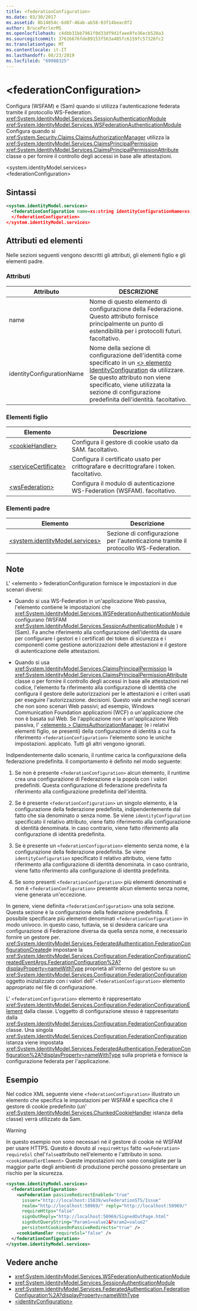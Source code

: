 ```yaml
---
title: <federationConfiguration>
ms.date: 03/30/2017
ms.assetid: 8b14054c-6d07-46ab-ab58-03f14beac0f2
author: BrucePerlerMS
ms.openlocfilehash: c4dbb31bb7961f0d33df9d1faee8fe36ecb520a3
ms.sourcegitcommit: 37616676fde89153f563a485fc6159fc57326fc2
ms.translationtype: MT
ms.contentlocale: it-IT
ms.lasthandoff: 08/23/2019
ms.locfileid: "69988325"
---
```

# <a name="federationconfiguration"></a>\<federationConfiguration>
Configura (WSFAM) e (Sam) quando si utilizza l'autenticazione federata tramite il protocollo WS-Federation. <xref:System.IdentityModel.Services.SessionAuthenticationModule> <xref:System.IdentityModel.Services.WSFederationAuthenticationModule> Configura quando si <xref:System.Security.Claims.ClaimsAuthorizationManager> utilizza la <xref:System.IdentityModel.Services.ClaimsPrincipalPermission> <xref:System.IdentityModel.Services.ClaimsPrincipalPermissionAttribute> classe o per fornire il controllo degli accessi in base alle attestazioni.  
  
 \<system.identityModel.services>  
\<federationConfiguration>  
  
## <a name="syntax"></a>Sintassi  
  
```xml  
<system.identityModel.services>  
  <federationConfiguration name=xs:string identityConfigurationName=xs:string>  
  </federationConfiguration>  
</system.identityModel.services>  
```  
  
## <a name="attributes-and-elements"></a>Attributi ed elementi  
 Nelle sezioni seguenti vengono descritti gli attributi, gli elementi figlio e gli elementi padre.  
  
### <a name="attributes"></a>Attributi  
  
|Attributo|DESCRIZIONE|  
|---------------|-----------------|  
|name|Nome di questo elemento di configurazione della Federazione. Questo attributo fornisce principalmente un punto di estendibilità per i protocolli futuri. facoltativo.|  
|identityConfigurationName|Nome della sezione di configurazione dell'identità come specificato in un [ \<> elemento IdentityConfiguration](identityconfiguration.md) da utilizzare. Se questo attributo non viene specificato, viene utilizzata la sezione di configurazione predefinita dell'identità. facoltativo.|  
  
### <a name="child-elements"></a>Elementi figlio  
  
|Elemento|Descrizione|  
|-------------|-----------------|  
|[\<cookieHandler>](cookiehandler.md)|Configura il gestore di cookie usato da SAM. facoltativo.|  
|[\<serviceCertificate>](servicecertificate.md)|Configura il certificato usato per crittografare e decrittografare i token. facoltativo.|  
|[\<wsFederation>](wsfederation.md)|Configura il modulo di autenticazione WS-Federation (WSFAM). facoltativo.|  
  
### <a name="parent-elements"></a>Elementi padre  
  
|Elemento|Descrizione|  
|-------------|-----------------|  
|[\<system.identityModel.services>](system-identitymodel-services.md)|Sezione di configurazione per l'autenticazione tramite il protocollo WS-Federation.|  
  
## <a name="remarks"></a>Note  
 L' \<elemento > federationConfiguration fornisce le impostazioni in due scenari diversi:  
  
- Quando si usa WS-Federation in un'applicazione Web passiva, l'elemento contiene le impostazioni che <xref:System.IdentityModel.Services.WSFederationAuthenticationModule> configurano (WSFAM <xref:System.IdentityModel.Services.SessionAuthenticationModule> ) e (Sam). Fa anche riferimento alla configurazione dell'identità da usare per configurare i gestori e i certificati dei token di sicurezza e i componenti come gestione autorizzazioni delle attestazioni e il gestore di autenticazione delle attestazioni.  
  
- Quando si usa <xref:System.IdentityModel.Services.ClaimsPrincipalPermission> la <xref:System.IdentityModel.Services.ClaimsPrincipalPermissionAttribute> classe o per fornire il controllo degli accessi in base alle attestazioni nel codice, l'elemento fa riferimento alla configurazione di identità che configura il gestore delle autorizzazioni per le attestazioni e i criteri usati per eseguire l'autorizzazione. decisioni. Questo vale anche negli scenari che non sono scenari Web passivi; ad esempio, Windows Communication Foundation applicazioni (WCF) o un'applicazione che non è basata sul Web. Se l'applicazione non è un'applicazione Web passiva, l' [ \<elemento > ClaimsAuthorizationManager](claimsauthorizationmanager.md) (e i relativi elementi figlio, se presenti) della configurazione di identità a cui fa riferimento `<federationConfiguration>` l'elemento sono le uniche impostazioni. applicato. Tutti gli altri vengono ignorati.  
  
 Indipendentemente dallo scenario, il runtime carica la configurazione della federazione predefinita. Il comportamento è definito nel modo seguente:  
  
1. Se non è presente `<federationConfiguration>` alcun elemento, il runtime crea una configurazione di Federazione e la popola con i valori predefiniti. Questa configurazione di federazione predefinita fa riferimento alla configurazione predefinita dell'identità.  
  
2. Se è presente `<federationConfiguration>` un singolo elemento, è la configurazione della federazione predefinita, indipendentemente dal fatto che sia denominato o senza nome. Se viene `identityConfiguration` specificato il relativo attributo, viene fatto riferimento alla configurazione di identità denominata. in caso contrario, viene fatto riferimento alla configurazione di identità predefinita.  
  
3. Se è presente un `<federationConfiguration>` elemento senza nome, è la configurazione della federazione predefinita. Se viene `identityConfiguration` specificato il relativo attributo, viene fatto riferimento alla configurazione di identità denominata. in caso contrario, viene fatto riferimento alla configurazione di identità predefinita.  
  
4. Se sono presenti `<federationConfiguration>` più elementi denominati e non è `<federationConfiguration>` presente alcun elemento senza nome, viene generata un'eccezione.  
  
 In genere, viene definita `<federationConfiguration>` una sola sezione. Questa sezione è la configurazione della federazione predefinita. È possibile specificare più elementi denominati `<federationConfiguration>` in modo univoco. in questo caso, tuttavia, se si desidera caricare una configurazione di Federazione diversa da quella senza nome, è necessario fornire un gestore per. <xref:System.IdentityModel.Services.FederatedAuthentication.FederationConfigurationCreated>e impostare la <xref:System.IdentityModel.Services.Configuration.FederationConfigurationCreatedEventArgs.FederationConfiguration%2A?displayProperty=nameWithType> proprietà all'interno del gestore su un <xref:System.IdentityModel.Services.Configuration.FederationConfiguration> oggetto inizializzato con i valori dell' `<federationConfiguration>` elemento appropriato nel file di configurazione.  
  
 L' `<federationConfiguration>` elemento è rappresentato <xref:System.IdentityModel.Services.Configuration.FederationConfigurationElement> dalla classe. L'oggetto di configurazione stesso è rappresentato dalla <xref:System.IdentityModel.Services.Configuration.FederationConfiguration> classe. Una singola <xref:System.IdentityModel.Services.Configuration.FederationConfiguration> istanza viene impostata <xref:System.IdentityModel.Services.FederatedAuthentication.FederationConfiguration%2A?displayProperty=nameWithType> sulla proprietà e fornisce la configurazione federata per l'applicazione.  
  
## <a name="example"></a>Esempio  
 Nel codice XML seguente viene `<federationConfiguration>` illustrato un elemento che specifica le impostazioni per WSFAM e specifica che il gestore di cookie predefinito (un' <xref:System.IdentityModel.Services.ChunkedCookieHandler> istanza della classe) verrà utilizzato da Sam.  
  
> [!WARNING]
> In questo esempio non sono necessari né il gestore di cookie né WSFAM per usare HTTPS. Questo è dovuto al `requireHttps` fatto `<wsFederation>` `requireSsl` chel'`false`attributo nell'elemento e l'attributo in sono.`<cookieHandlerElement>` Queste impostazioni non sono consigliate per la maggior parte degli ambienti di produzione perché possono presentare un rischio per la sicurezza.  
  
```xml  
<system.identityModel.services>  
  <federationConfiguration>  
    <wsFederation passiveRedirectEnabled="true"   
      issuer="http://localhost:15839/wsFederationSTS/Issue"   
      realm="http://localhost:50969/" reply="http://localhost:50969/"   
      requireHttps="false"   
      signOutReply="http://localhost:50969/SignedOutPage.html"   
      signOutQueryString="Param1=value2&Param2=value2"   
      persistentCookiesOnPassiveRedirects="true" />  
    <cookieHandler requireSsl="false" />  
  </federationConfiguration>  
</system.identityModel.services>  
```  
  
## <a name="see-also"></a>Vedere anche

- <xref:System.IdentityModel.Services.WSFederationAuthenticationModule>
- <xref:System.IdentityModel.Services.SessionAuthenticationModule>
- <xref:System.IdentityModel.Services.FederatedAuthentication.FederationConfiguration%2A?displayProperty=nameWithType>
- [\<identityConfiguration>](identityconfiguration.md)
